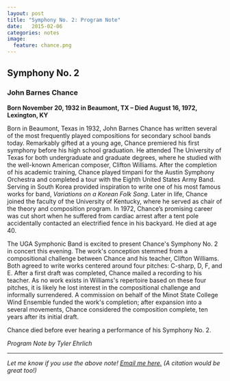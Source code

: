 ```yaml
---
layout: post
title: "Symphony No. 2: Program Note"
date:   2015-02-06
categories: notes
image:
  feature: chance.png
---
```

## Symphony No. 2
<h3>John Barnes Chance</h3>
<b>Born November 20, 1932 in Beaumont, TX – Died August 16, 1972, Lexington, KY</b>

Born in Beaumont, Texas in 1932, John Barnes Chance has written several of the most frequently played compositions for secondary school bands today. Remarkably gifted at a young age, Chance premiered his first symphony before his high school graduation. He attended The University of Texas for both undergraduate and graduate degrees, where he studied with the well-known American composer, Clifton Williams. After the completion of his academic training, Chance played timpani for the Austin Symphony Orchestra and completed a tour with the Eighth United States Army Band. Serving in South Korea provided inspiration to write one of his most famous works for band, *Variations on a Korean Folk Song*. Later in life, Chance joined the faculty of the University of Kentucky, where he served as chair of the theory and composition program. In 1972, Chance’s promising career was cut short when he suffered from cardiac arrest after a tent pole accidentally contacted an electrified fence in his backyard. He died at age 40.

The UGA Symphonic Band is excited to present Chance's Symphony No. 2 in concert this evening. The work's conception stemmed from a compositional challenge between Chance and his teacher, Clifton Williams. Both agreed to write works centered around four pitches: C-sharp, D, F, and E. After a first draft was completed, Chance mailed a recording to his teacher. As no work exists in Williams's repertoire based on these four pitches, it is likely he lost interest in the compositional challenge and informally surrendered. A commission on behalf of the Minot State College Wind Ensemble funded the work's completion; after expansion into a several movements, Chance considered the composition complete, ten years after its initial draft.

Chance died before ever hearing a performance of his Symphony No. 2.

*Program Note by Tyler Ehrlich*

<hr />

*Let me know if you use the above note! <a href="mailto:tylerlehrlich@gmail.com">Email me here.</a> (A citation would be great too!)*
